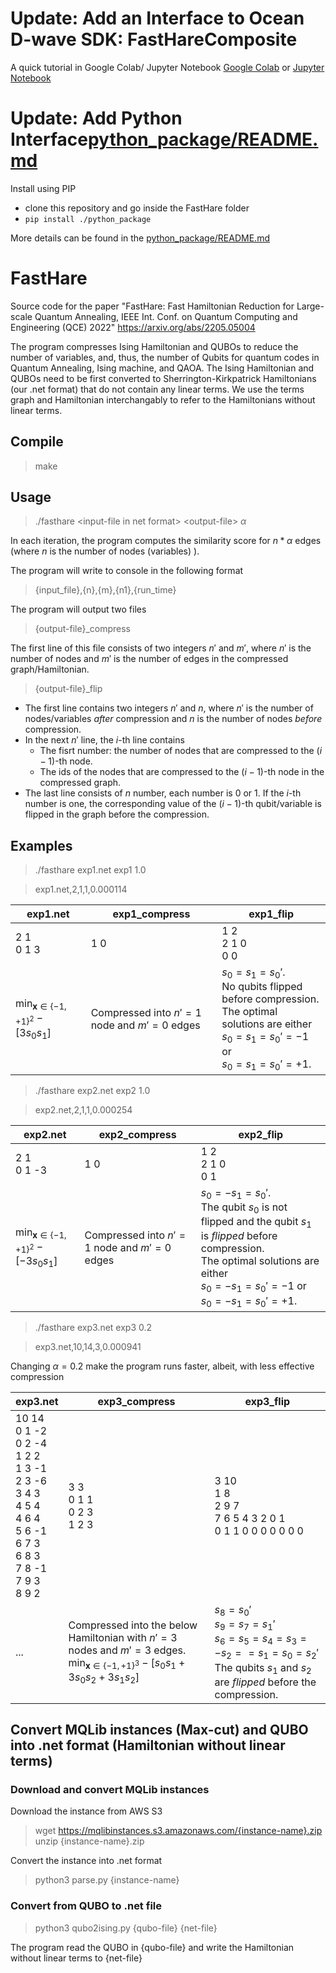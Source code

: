 # Update: Add an Interface to Ocean D-wave SDK: FastHareComposite
A quick tutorial in Google Colab/ Jupyter Notebook [Google Colab](https://colab.research.google.com/drive/1eHvVTeK_YEAQiqs9SVq094cE8Eu8H6R1?usp=sharing) or [Jupyter Notebook](FastHare_Tutorial_Notebook.ipynb)

# Update:  Add Python Interface[python_package/README.md](python_package/README.md)

Install using PIP 
- clone this repository and go inside the FastHare folder
- `pip install ./python_package`

More details can be found in the [python_package/README.md](python_package/README.md)

# FastHare
Source code for the paper "FastHare: Fast Hamiltonian Reduction for Large-scale Quantum Annealing, IEEE Int. Conf. on Quantum Computing and Engineering (QCE) 2022"
https://arxiv.org/abs/2205.05004

The program compresses Ising Hamiltonian and QUBOs to reduce the number of variables, and, thus, the number of Qubits for quantum codes in Quantum Annealing, Ising machine, and QAOA. The Ising Hamiltonian and QUBOs need to be first converted to Sherrington-Kirkpatrick Hamiltonians (our .net format) that do not contain any linear terms. We use the terms graph and Hamiltonian interchangably to refer to the Hamiltonians without linear terms.
 
## Compile
> make

## Usage
  
>./fasthare \<input-file in net format\> \<output-file\> $\alpha$

In each iteration, the program computes the similarity score for $n*\alpha$ edges (where $n$ is the number of nodes (variables) ).

The program will write to console in the following format

> {input_file},{n},{m},{n1},{run_time}

The program will output two files

>{output-file}_compress

The first line of this file consists of two integers $n'$ and $m'$, where $n'$ is the number of nodes and $m'$ is the number of edges in the compressed graph/Hamiltonian.

>{output-file}_flip

+ The first line contains two integers $n'$ and   $n$, where $n'$ is the number of nodes/variables *after* compression and $n$ is the number of nodes *before* compression. 
+ In the next $n'$ line, the $i$-th line contains
	+ The fisrt number: the number of nodes that are compressed to the $(i-1)$-th node. 
	+ The ids of the nodes that are compressed to the $(i-1)$-th node in the compressed graph.
+ The last line consists of $n$ number, each number is 0 or 1. If the $i$-th number is one, the corresponding value of the $(i-1)$-th qubit/variable is flipped in the graph before the compression.

## Examples

>./fasthare exp1.net exp1 1.0

>exp1.net,2,1,1,0.000114

| <span>exp1</span>.net	|exp1_compress        |exp1_flip        |
|-----------------------|---------------------|-----------------|
| 2 1 <br>0 1 3	|1 0                  |1 2 <br> 2 1 0 <br> 0 0           |
| $\displaystyle\min_{\mathbf{x}\in\{-1,+1\}^2} -[3 s_0 s_1]$	|Compressed into $n'=1$ node and $m'=0$ edges        | $s_0=s_1 = s_0'$. <br>No qubits flipped before compression. <br>The optimal solutions are either <br>$s_0=s_1 = s_0' = -1$ or <br>$s_0=s_1 = s_0' = +1$.       |



>./fasthare exp2.net exp2 1.0

>exp2.net,2,1,1,0.000254

| <span>exp2</span>.net	|exp2_compress        |exp2_flip        |
|-----------------------|---------------------|-----------------|
| 2 1 <br>0 1 -3	|1 0                  |1 2 <br> 2 1 0 <br> 0 1           |
| $\displaystyle\min_{\mathbf{x}\in\{-1,+1\}^2} -[-3 s_0 s_1]$	|Compressed into $n'=1$ node and $m'=0$ edges |  $s_0= - s_1 = s_0'$. <br>The qubit $s_0$ is not flipped and the qubit $s_1$ is *flipped* before compression. <br>The optimal solutions are either<br>$s_0=-s_1 = s_0' = -1$ or <br>$s_0= -s_1 = s_0' = +1$.  |

>./fasthare exp3.net exp3 0.2

> exp3.net,10,14,3,0.000941

Changing $\alpha=0.2$ make the program runs faster, albeit, with less effective compression

| <span>exp3</span>.net	|exp3_compress        |exp3_flip        |
|-----------------------|---------------------|-----------------|
| 10 14<br>0 1 -2<br>0 2 -4<br>1 2 2<br>1 3 -1<br>2 3 -6<br>3 4 3<br>4 5 4<br>4 6 4<br>5 6 -1<br>6 7 3<br>6 8 3<br>7 8 -1<br>7 9 3<br>8 9 2	|3 3<br>0 1 1<br>0 2 3<br>1 2 3   |3 10<br>1 8<br>2 9 7<br>7 6 5 4 3 2 0 1<br>0 1 1 0 0 0 0 0 0 0         |
| ...	|Compressed into the below Hamiltonian with $n'=3$ nodes and $m'=3$ edges.<br> $\displaystyle\min_{\mathbf{x}\in\{-1,+1\}^3} -[ s_0 s_1 + 3 s_0 s_2 + 3 s_1 s_2]$	  |  $s_8=  s_0'$<br>$s_9=  s_7=s_1'$<br>$s_6= s_5=s_4 =s_3 = - s_2 = =s_1 = s_0= s_2'$ <br>The qubits $s_1$ and $s_2$ are *flipped* before the compression.  |


## Convert MQLib instances (Max-cut) and QUBO into .net format (Hamiltonian without linear terms)
### Download and convert MQLib instances
Download the instance from AWS S3
> wget https://mqlibinstances.s3.amazonaws.com/{instance-name}.zip
> unzip {instance-name}.zip

Convert the instance into .net format
> python3 parse.py {instance-name}

### Convert from QUBO to .net file

>python3 qubo2ising.py {qubo-file} {net-file}

The program read the QUBO in {qubo-file} and write the Hamiltonian without linear terms to {net-file}
